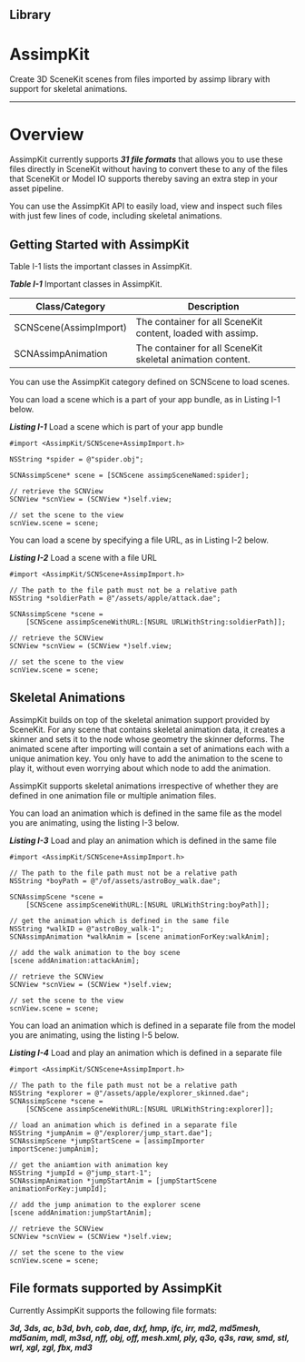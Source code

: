 
Library
-------

AssimpKit
=========

Create 3D SceneKit scenes from files imported by assimp library with support for
skeletal animations.

---

Overview
========

AssimpKit currently supports ***31 file formats*** that allows you to use these
files directly in SceneKit without having to convert these to any of the files
that SceneKit or Model IO supports thereby saving an extra step in your asset
pipeline.

You can use the AssimpKit API to easily load, view and inspect such files with
just few lines of code, including skeletal animations.

Getting Started with AssimpKit
------------------------------

Table I-1 lists the important classes in AssimpKit.

***Table I-1*** Important classes in AssimpKit.

Class/Category        | Description         
----------------------| ----------------- 
SCNScene(AssimpImport)| The container for all SceneKit content, loaded with assimp.
SCNAssimpAnimation    | The container for all SceneKit skeletal animation content.

You can use the AssimpKit category defined on SCNScene to load scenes.

You can load a scene which is a part of your app bundle, as in Listing I-1 below.

***Listing I-1*** Load a scene which is part of your app bundle

    #import <AssimpKit/SCNScene+AssimpImport.h>

    NSString *spider = @"spider.obj";

    SCNAssimpScene* scene = [SCNScene assimpSceneNamed:spider];

    // retrieve the SCNView
    SCNView *scnView = (SCNView *)self.view;

    // set the scene to the view
    scnView.scene = scene;
                    
You can load a scene by specifying a file URL, as in Listing I-2 below.

***Listing I-2*** Load a scene with a file URL

    #import <AssimpKit/SCNScene+AssimpImport.h>

    // The path to the file path must not be a relative path
    NSString *soldierPath = @"/assets/apple/attack.dae";

    SCNAssimpScene *scene = 
        [SCNScene assimpSceneWithURL:[NSURL URLWithString:soldierPath]];

    // retrieve the SCNView
    SCNView *scnView = (SCNView *)self.view;

    // set the scene to the view
    scnView.scene = scene;

Skeletal Animations
-------------------

AssimpKit builds on top of the skeletal animation support provided by SceneKit.
For any scene that contains skeletal animation data, it creates a skinner and
sets it to the node whose geometry the skinner deforms. The animated scene after
importing will contain a set of animations each with a unique animation key. You
only have to add the animation to the scene to play it, without even worrying
about which node to add the animation.

AssimpKit supports skeletal animations irrespective of whether they are defined
in one animation file or multiple animation files.

You can load an animation which is defined in the same file as the model you are
animating, using the listing I-3 below.

***Listing I-3*** Load and play an animation which is defined in the same file

    #import <AssimpKit/SCNScene+AssimpImport.h>

    // The path to the file path must not be a relative path
    NSString *boyPath = @"/of/assets/astroBoy_walk.dae";

    SCNAssimpScene *scene = 
        [SCNScene assimpSceneWithURL:[NSURL URLWithString:boyPath]];

    // get the animation which is defined in the same file
    NSString *walkID = @"astroBoy_walk-1";
    SCNAssimpAnimation *walkAnim = [scene animationForKey:walkAnim];

    // add the walk animation to the boy scene
    [scene addAnimation:attackAnim];

    // retrieve the SCNView
    SCNView *scnView = (SCNView *)self.view;

    // set the scene to the view
    scnView.scene = scene;

You can load an animation which is defined in a separate file from the model you
are animating, using the listing I-5 below.

***Listing I-4*** Load and play an animation which is defined in a separate file

    #import <AssimpKit/SCNScene+AssimpImport.h>

    // The path to the file path must not be a relative path
    NSString *explorer = @"/assets/apple/explorer_skinned.dae";
    SCNAssimpScene *scene =
        [SCNScene assimpSceneWithURL:[NSURL URLWithString:explorer]];

    // load an animation which is defined in a separate file
    NSString *jumpAnim = @"/explorer/jump_start.dae"];
    SCNAssimpScene *jumpStartScene = [assimpImporter importScene:jumpAnim];

    // get the aniamtion with animation key
    NSString *jumpId = @"jump_start-1";
    SCNAssimpAnimation *jumpStartAnim = [jumpStartScene animationForKey:jumpId];

    // add the jump animation to the explorer scene
    [scene addAnimation:jumpStartAnim];

    // retrieve the SCNView
    SCNView *scnView = (SCNView *)self.view;

    // set the scene to the view
    scnView.scene = scene;

File formats supported by AssimpKit
-----------------------------------

Currently AssimpKit supports the following file formats:

***3d, 3ds, ac, b3d, bvh, cob, dae, dxf, hmp, ifc, irr, md2, md5mesh, md5anim, mdl,
m3sd, nff, obj, off, mesh.xml, ply, q3o, q3s, raw, smd, stl, wrl, xgl, zgl, fbx,
md3***